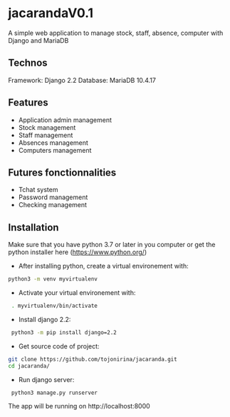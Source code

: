 # jacarandaV0.1

A simple web application to manage stock, staff, absence, computer with Django and MariaDB

## Technos

Framework: Django 2.2
Database: MariaDB 10.4.17

## Features

- Application admin management
- Stock management
- Staff management
- Absences management
- Computers management

## Futures fonctionnalities

- Tchat system
- Password management
- Checking management

## Installation

Make sure that you have python 3.7 or later in you computer or get the python installer here (https://www.python.org/)

- After installing python, create a virtual environement with:

 ```sh
 python3 -m venv myvirtualenv
 ```

- Activate your virtual environement with:

```sh
 . myvirtualenv/bin/activate
```

- Install django 2.2:

```sh
 python3 -m pip install django=2.2
```

- Get source code of project:

```sh
git clone https://github.com/tojonirina/jacaranda.git 
cd jacaranda/
```

- Run django server:

```sh
 python3 manage.py runserver
```

The app will be running on http://localhost:8000
